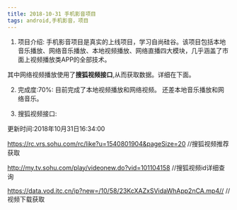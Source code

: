 ```yaml
---
title: 2018-10-31 手机影音项目 
tags: android,手机影音，项目
---
```


 1. 项目介绍:
手机影音项目是真实的上线项目，学习自尚硅谷。该项目包括本地音乐播放、网络音乐播放、本地视频播放、网络直播四大模块，几乎涵盖了市面上视频播放类APP的全部技术。

其中网络视频播放使用了**搜狐视频接口**,从而获取数据。详细在下面。

 2. 完成度:70%:
目前完成了本地视频播放和网络视频。
还差本地音乐播放和网络音乐。

 3. 搜狐视频接口:
 
更新时间:2018年10月31日16:34:00

https://rc.vrs.sohu.com/rc/like?u=1540801904&pageSize=20 //搜狐视频推荐获取

http://my.tv.sohu.com/play/videonew.do?vid=101104158  //搜狐视频id详细查询

https://data.vod.itc.cn/ip?new=/10/58/23KcXAZxSVidaWhApp2nCA.mp4//  //视频下载获取

